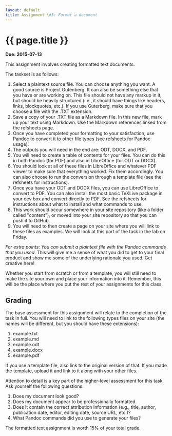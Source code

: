 ```yaml
---
layout: default
title: Assignment \#3: Format a document
---
```


# {{ page.title }}

**Due: 2015-07-13** 

This assignment involves creating formatted text documents.

The taskset is as follows:

1. Select a plaintext source file. You can choose anything you want. A good source is Project Gutenberg. It can also be something else that you have or are working on. This file should not have any markup in it, but should be heavily structured (i.e., it should have things like headers, links, blockquotes, etc.). If you use Guterberg, make sure that you choose a file with the .TXT extension. 
2. Save a copy of your .TXT file as a Markdown file. In this new file, mark up your text using Markdown. Use the Markdown references linked from the refsheets page. 
3. Once you have completed your formatting to your satisfaction, use Pandoc to convert it to other file types (see refsheets for Pandoc usage). 
3. The outputs you will need in the end are: ODT, DOCX, and PDF. 
3. You will need to create a table of contents for your files. You can do this in both Pandoc (for PDF) and also in LibreOffice (for ODT or DOCX).
4. You should look at all of these files in LibreOffice and whatever PDF viewer to make sure that everything worked. Fix them accordingly. You can also choose to run the conversion through a template file (see the refsheets for instructions). 
5. Once you have your ODT and DOCX files, you can use LibreOffice to convert to PDF. You can also install the most basic TeXLive package in your dev box and convert directly to PDF. See the refsheets for instructions about what to install and what commands to use. 
6. This work should occur somewhere in your site repository (like a folder called "content"), or moved into your site repository so that you can push it to GitHub. 
7. You will need to then create a page on your site where you will link to these files as examples. We will look at this part of the task in the lab on Friday. 

*For extra points: You can submit a plaintext file with the Pandoc commands that you used.* This will give me a sense of what you did to get to your final product and show me some of the underlying rationale you used. Get creative here!

Whether you start from scratch or from a template, you will still need to make the site your own and place your information into it. 
Remember, this will be the place where you put the rest of your assignments for this class. 

## Grading

The base assessment for this assignment will relate to the completion of the task in full. You will need to link to the following types files on your site (the names will be different, but you should have these extensions):

1. example.txt
2. example.md
3. example.odt
4. example.docx
5. example.pdf

If you use a template file, also link to the original version of that. If you made the template, upload it and link to it along with your other files. 

Attention to detail is a key part of the higher-level assessment for this task. Ask yourself the following questions:

1. Does my document look good?
2. Does my document appear to be professionally formatted. 
3. Does it contain the correct attribution information (e.g., title, author, publication date, editor, editing date, source URL, etc.)? 
4. What Pandoc commands did you use to generate your files? 

The formatted text assignment is worth 15% of your total grade. 